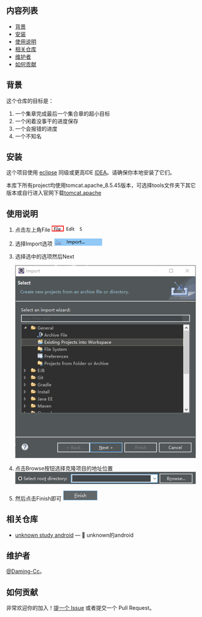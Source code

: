 
## 内容列表

- [背景](#背景)
- [安装](#安装)
- [使用说明](#使用说明)
- [相关仓库](#相关仓库)
- [维护者](#维护者)
- [如何贡献](#如何贡献)

## 背景

这个仓库的目标是：

1. 一个集章完成最后一个集合章的超小目标
2. 一个闲着没事干的进度保存
3. 一个会报错的进度
4. 一个不知名

## 安装

这个项目使用 [eclipse](https://www.eclipse.org/) 同级或更高IDE [IDEA](https://www.jetbrains.com/products.html#type=ide)。请确保你本地安装了它们。

本库下所有project均使用tomcat.apache_8.5.45版本，可选择tools文件夹下其它版本或自行进入官网下载[tomcat.apache](https://tomcat.apache.org/)

## 使用说明

1. 点击左上角File
    ![Alt text](https://github.com/Daming-Cc/unknown_study_java/blob/master/images/File.png)
2. 选择Import选项
    ![Alt text](https://github.com/Daming-Cc/unknown_study_java/blob/master/images/Import.png)
3. 选择选中的选项然后Next

    ![Alt text](https://github.com/Daming-Cc/unknown_study_java/blob/master/images/Select.png)  
4. 点击Browse按钮选择克隆项目的地址位置
    ![Alt text](https://github.com/Daming-Cc/unknown_study_java/blob/master/images/Address.png)
5. 然后点击Finish即可
    ![Alt text](https://github.com/Daming-Cc/unknown_study_java/blob/master/images/Finish.png)

## 相关仓库

- [unknown study android](https://github.com/Daming-Cc/unknown_study_android) — 💌 unknown的android

## 维护者

[@Daming-Cc](https://github.com/Daming-Cc)。

## 如何贡献

非常欢迎你的加入！[提一个 Issue](https://github.com/Daming-Cc/unknown_study_java/issues/new) 或者提交一个 Pull Request。
